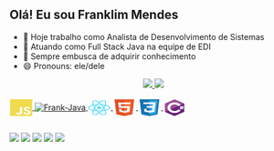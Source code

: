 ## Olá! Eu sou Franklim Mendes

- 🔭 Hoje trabalho como Analista de Desenvolvimento de Sistemas
- 🌱 Atuando como Full Stack Java na equipe de EDI
- 🤔 Sempre embusca de adquirir conhecimento
- 😄 Pronouns: ele/dele 

<div align="center">
  <a href="https://github.com/FranklimMendes">
  <img height="180em" src="https://github-readme-stats.vercel.app/api?username=FranklimMendes&show_icons=true&theme=dark&include_all_commits=true&count_private=true"/>
  <img height="180em" src="https://github-readme-stats.vercel.app/api/top-langs/?username=FranklimMendes&layout=compact&langs_count=7&theme=dark"/>
</div>
  
  <div style="display: inline_block"><br>
  <img align="center" alt="Frank-Js" height="30" width="40" src="https://raw.githubusercontent.com/devicons/devicon/master/icons/javascript/javascript-plain.svg">
  <img align="center" alt="Frank-Java" height="30" width="40" src="https://cdn.jsdelivr.net/gh/devicons/devicon/icons/java/java-original-wordmark.svg">
  <img align="center" alt="Frank-React" height="30" width="40" src="https://raw.githubusercontent.com/devicons/devicon/master/icons/react/react-original.svg">
  <img align="center" alt="Frank-HTML" height="30" width="40" src="https://raw.githubusercontent.com/devicons/devicon/master/icons/html5/html5-original.svg">
  <img align="center" alt="Frank-CSS" height="30" width="40" src="https://raw.githubusercontent.com/devicons/devicon/master/icons/css3/css3-original.svg">
  <img align="center" alt="Frank-Csharp" height="30" width="40" src="https://raw.githubusercontent.com/devicons/devicon/master/icons/csharp/csharp-original.svg"> 
    
##    
    
   <div>
   
  <a href="https://www.instagram.com/franklimrecelly" target="_blank"><img src="https://img.shields.io/badge/-Instagram-%23E4405F?style=for-the-badge&logo=instagram&logoColor=white" target="_blank"></a>
  <a href="https://discord.gg/Franklim Mendes" target="_blank"><img src="https://img.shields.io/badge/Discord-7289DA?style=for-the-badge&logo=discord&logoColor=white" target="_blank"></a> 
  <a href = "mailto:franklim.r.mendes@gmail.com"><img src="https://img.shields.io/badge/-Gmail-%23333?style=for-the-badge&logo=gmail&logoColor=white" target="_blank"></a>
  <a href="https://www.linkedin.com/in/franklim-mendes" target="_blank"><img src="https://img.shields.io/badge/-LinkedIn-%230077B5?style=for-the-badge&logo=linkedin&logoColor=white" target="_blank"></a>
  <a href="https://api.whatsapp.com/send?phone=5581986701137&text=Escreva%20o%20texto" target="_blank"><img src="https://img.shields.io/badge/WhatsApp-25D366?style=for-the-badge&logo=whatsapp&logoColor=white" target="_blank"></a> 
     
     
     
     
     
     
     
     
     
     
     
   </div>  
